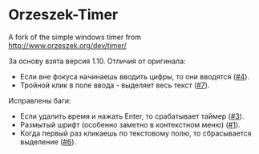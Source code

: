 Orzeszek-Timer
==============

A fork of the simple windows timer from http://www.orzeszek.org/dev/timer/

За основу взята версия 1.10. Отличия от оригинала:

* Если вне фокуса начинаешь вводить цифры, то они вводятся ([#4](https://github.com/pongo/Orzeszek-Timer/issues/4)).
* Тройной клик в поле ввода - выделяет весь текст ([#7](https://github.com/pongo/Orzeszek-Timer/issues/7)).

Исправлены баги:

* Если удалить время и нажать Enter, то срабатывает таймер ([#3](https://github.com/pongo/Orzeszek-Timer/issues/3)).
* Размытый шрифт (особенно заметно в контекстном меню) ([#1](https://github.com/pongo/Orzeszek-Timer/issues/1)).
* Когда первый раз кликаешь по текстовому полю, то сбрасывается выделение ([#6](https://github.com/pongo/Orzeszek-Timer/issues/6)).
